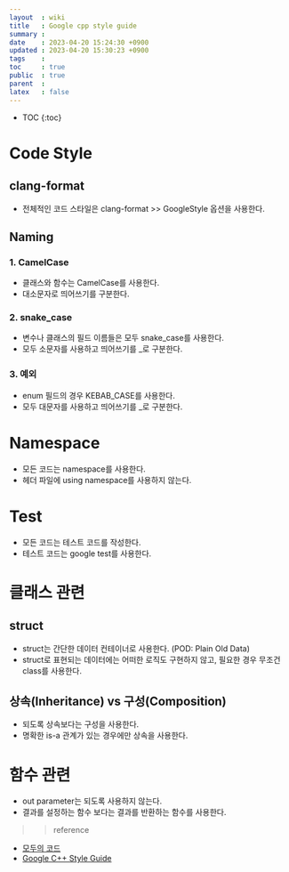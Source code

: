 ```yaml
---
layout  : wiki
title   : Google cpp style guide
summary : 
date    : 2023-04-20 15:24:30 +0900
updated : 2023-04-20 15:30:23 +0900
tags    : 
toc     : true
public  : true
parent  : 
latex   : false
---
```

* TOC
{:toc}


# Code Style

## clang-format
- 전체적인 코드 스타일은 clang-format >> GoogleStyle 옵션을 사용한다.

## Naming

### 1. CamelCase
- 클래스와 함수는 CamelCase를 사용한다.
- 대소문자로 띄어쓰기를 구분한다.

### 2. snake_case
- 변수나 클래스의 필드 이름들은 모두 snake_case를 사용한다.
- 모두 소문자를 사용하고 띄어쓰기를 _로 구분한다.
 
### 3. 예외
- enum 필드의 경우 KEBAB_CASE를 사용한다.
- 모두 대문자를 사용하고 띄어쓰기를 _로 구분한다.


# Namespace
- 모든 코드는 namespace를 사용한다.
- 헤더 파일에  using namespace를 사용하지 않는다.


# Test
- 모든 코드는 테스트 코드를 작성한다.
- 테스트 코드는 google test를 사용한다.

# 클래스 관련

## struct
- struct는 간단한 데이터 컨테이너로 사용한다. (POD: Plain Old Data)
- struct로 표현되는 데이터에는 어떠한 로직도 구현하지 않고, 필요한 경우 무조건 class를 사용한다.

## 상속(Inheritance) vs 구성(Composition)
- 되도록 상속보다는 구성을 사용한다.
- 명확한 is-a 관계가 있는 경우에만 상속을 사용한다.


# 함수 관련
- out parameter는 되도록 사용하지 않는다.
- 결과를 설정하는 함수 보다는 결과를 반환하는 함수를 사용한다.


>> reference
- [모두의 코드](https://modoocode.com/335)
- [Google C++ Style Guide](https://google.github.io/styleguide/cppguide.html)